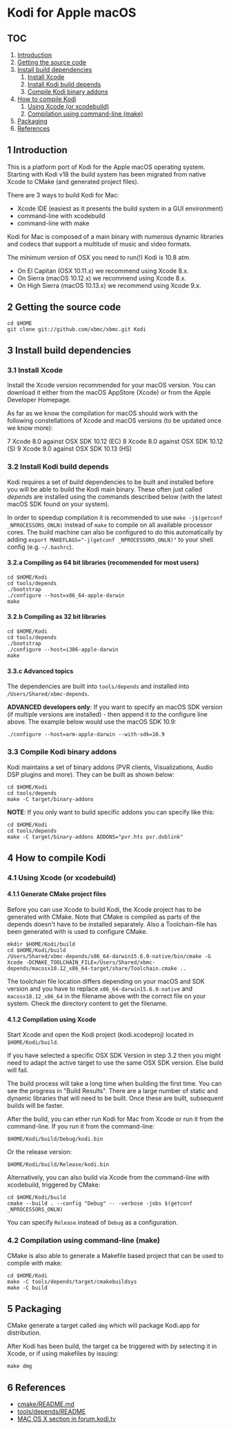 # Kodi for Apple macOS

## TOC

1. [Introduction](#1-introduction)
2. [Getting the source code](#2-getting-the-source-code)
3. [Install build dependencies](#3-install-build-dependencies)
   1. [Install Xcode](#31-install-xcode)
   2. [Install Kodi build depends](#32-install-kodi-build-depends)
   3. [Compile Kodi binary addons](#33-compile-kodi-binary-addons)
4. [How to compile Kodi](#4-how-to-compile-kodi)
   1. [Using Xcode (or xcodebuild)](#41-using-xcode-or-xcodebuild)
   2. [Compilation using command-line (make)](#42-compilation-using-command-line-make)
5. [Packaging](#5-packaging)
6. [References](#6-references)

## 1 Introduction

This is a platform port of Kodi for the Apple macOS operating system.
Starting with Kodi v18 the build system has been migrated from native Xcode to
CMake (and generated project files).

There are 3 ways to build Kodi for Mac:

- Xcode IDE (easiest as it presents the build system in a GUI environment)
- command-line with xcodebuild
- command-line with make

Kodi for Mac is composed of a main binary with numerous dynamic libraries and
codecs that support a multitude of music and video formats.

The minimum version of OSX you need to run(!) Kodi is 10.8 atm.

- On El Capitan (OSX 10.11.x) we recommend using Xcode 8.x.
- On Sierra (macOS 10.12.x) we recommend using Xcode 8.x.
- On High Sierra (macOS 10.13.x) we recommend using Xcode 9.x.

## 2 Getting the source code

    cd $HOME
    git clone git://github.com/xbmc/xbmc.git Kodi

## 3 Install build dependencies

### 3.1 Install Xcode

Install the Xcode version recommended for your macOS version. You can download
it either from the macOS AppStore (Xcode) or from the Apple Developer Homepage.

As far as we know the compilation for macOS should work with the following
constellations of Xcode and macOS versions (to be updated once we know more):

7 Xcode 8.0 against OSX SDK 10.12 (EC)
8 Xcode 8.0 against OSX SDK 10.12 (S)
9 Xcode 9.0 against OSX SDK 10.13 (HS)

### 3.2 Install Kodi build depends

Kodi requires a set of build dependencies to be built and installed before you
will be able to build the Kodi main binary. These often just called *depends*
are installed using the commands described below (with the latest macOS SDK
found on your system).

In order to speedup compilation it is recommended to use `make -j$(getconf
_NPROCESSORS_ONLN)` instead of `make` to compile on all available processor
cores. The build machine can also be configured to do this automatically by
adding `export MAKEFLAGS="-j(getconf _NPROCESSORS_ONLN)"` to your shell config
(e.g. `~/.bashrc`).

#### 3.2.a Compiling as 64 bit libraries (recommended for most users)

    cd $HOME/Kodi
    cd tools/depends
    ./bootstrap
    ./configure --host=x86_64-apple-darwin
    make

#### 3.2.b Compiling as 32 bit libraries

    cd $HOME/Kodi
    cd tools/depends
    ./bootstrap
    ./configure --host=i386-apple-darwin
    make

#### 3.3.c Advanced topics

The dependencies are built into `tools/depends` and installed into
`/Users/Shared/xbmc-depends`.

**ADVANCED developers only**: If you want to specify an macOS SDK version (if
multiple versions are installed) - then append it to the configure line
above. The example below would use the macOS SDK 10.9:

    ./configure --host=arm-apple-darwin --with-sdk=10.9

### 3.3 Compile Kodi binary addons

Kodi maintains a set of binary addons (PVR clients, Visualizations, Audio DSP
plugins and more). They can be built as shown below:

    cd $HOME/Kodi
    cd tools/depends
    make -C target/binary-addons

**NOTE**: If you only want to build specific addons you can specify like this:

    cd $HOME/Kodi
    cd tools/depends
    make -C target/binary-addons ADDONS="pvr.hts pvr.dvblink"

## 4 How to compile Kodi

### 4.1 Using Xcode (or xcodebuild)

#### 4.1.1 Generate CMake project files

Before you can use Xcode to build Kodi, the Xcode project has to be generated
with CMake. Note that CMake is compiled as parts of the depends doesn't have
to be installed separately. Also a Toolchain-file has been generated with is
used to configure CMake.

    mkdir $HOME/Kodi/build
    cd $HOME/Kodi/build
    /Users/Shared/xbmc-depends/x86_64-darwin15.6.0-native/bin/cmake -G Xcode -DCMAKE_TOOLCHAIN_FILE=/Users/Shared/xbmc-depends/macosx10.12_x86_64-target/share/Toolchain.cmake ..

The toolchain file location differs depending on your macOS and SDK version and
you have to replace `x86_64-darwin15.6.0-native` and `macosx10.12_x86_64` in the filename above with the correct
file on your system. Check the directory content to get the filename.

#### 4.1.2 Compilation using Xcode

Start Xcode and open the Kodi project (kodi.xcodeproj) located in
`$HOME/Kodi/build`.

If you have selected a specific OSX SDK Version in step 3.2 then you might need
to adapt the active target to use the same OSX SDK version. Else build will fail.

The build process will take a long time when building the first time.
You can see the progress in "Build Results". There are a large number of static
and dynamic libraries that will need to be built. Once these are built,
subsequent builds will be faster.

After the build, you can ether run Kodi for Mac from Xcode or run it from
the command-line. If you run it from the command-line:

    $HOME/Kodi/build/Debug/kodi.bin

Or the release version:

    $HOME/Kodi/build/Release/kodi.bin

Alternatively, you can also build via Xcode from the command-line with
xcodebuild, triggered by CMake:

    cd $HOME/Kodi/build
    cmake --build . --config "Debug" -- -verbose -jobs $(getconf _NPROCESSORS_ONLN)

You can specify `Release` instead of `Debug` as a configuration.

### 4.2 Compilation using command-line (make)

CMake is also able to generate a Makefile based project that can be used to
compile with make:

    cd $HOME/Kodi
    make -C tools/depends/target/cmakebuildsys
    make -C build

## 5 Packaging

CMake generate a target called `dmg` which will package Kodi.app for
distribution.

After Kodi has been build, the target ca be triggered with by selecting it in
Xcode, or if using makefiles by issuing:

    make dmg

## 6 References

- [cmake/README.md](https://github.com/xbmc/xbmc/tree/master/cmake/README.md)
- [tools/depends/README](https://github.com/xbmc/xbmc/tree/master/tools/depends/README)
- [MAC OS X section in forum.kodi.tv](http://forum.kodi.tv/forumdisplay.php?fid=56)
